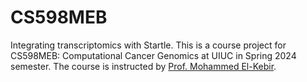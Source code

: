 # CS598MEB
Integrating transcriptomics with Startle. This is a course project for CS598MEB: Computational Cancer Genomics at UIUC in Spring 2024 semester. The course is instructed by [Prof.  Mohammed El-Kebir](https://www.el-kebir.net/).


